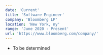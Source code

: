 ```yaml
---
date: 'Current'
title: 'Software Engineer'
company: 'Bloomberg LP'
location: 'New York, ny'
range: 'June 2020 - Present'
url: 'https://www.bloomberg.com/company/'
---
```


- To be determined
